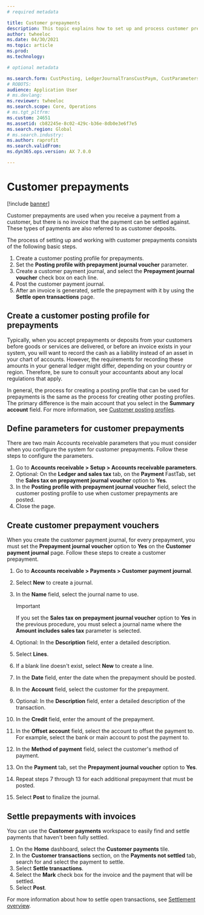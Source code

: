 ```yaml
---
# required metadata

title: Customer prepayments
description: This topic explains how to set up and process customer prepayments (also known as customer deposits).
author: twheeloc
ms.date: 04/30/2021
ms.topic: article
ms.prod: 
ms.technology: 

# optional metadata

ms.search.form: CustPosting, LedgerJournalTransCustPaym, CustParameters
# ROBOTS: 
audience: Application User
# ms.devlang: 
ms.reviewer: twheeloc
ms.search.scope: Core, Operations
# ms.tgt_pltfrm: 
ms.custom: 24651
ms.assetid: cb82245e-8c02-429c-b36e-8db0e3e6f7e5
ms.search.region: Global
# ms.search.industry: 
ms.author: raprofit
ms.search.validFrom: 
ms.dyn365.ops.version: AX 7.0.0

---
```


# Customer prepayments

[!include [banner](../includes/banner.md)]

Customer prepayments are used when you receive a payment from a customer, but there is no invoice that the payment can be settled against. These types of payments are also referred to as customer deposits.

The process of setting up and working with customer prepayments consists of the following basic steps.

1. Create a customer posting profile for prepayments.
2. Set the **Posting profile with prepayment journal voucher** parameter.
3. Create a customer payment journal, and select the **Prepayment journal voucher** check box on each line.
4. Post the customer payment journal.
5. After an invoice is generated, settle the prepayment with it by using the **Settle open transactions** page.

## Create a customer posting profile for prepayments

Typically, when you accept prepayments or deposits from your customers before goods or services are delivered, or before an invoice exists in your system, you will want to record the cash as a liability instead of an asset in your chart of accounts. However, the requirements for recording these amounts in your general ledger might differ, depending on your country or region. Therefore, be sure to consult your accountants about any local regulations that apply.

In general, the process for creating a posting profile that can be used for prepayments is the same as the process for creating other posting profiles. The primary difference is the main account that you select in the **Summary account** field. For more information, see [Customer posting profiles](customer-posting-profiles.md).

## Define parameters for customer prepayments

There are two main Accounts receivable parameters that you must consider when you configure the system for customer prepayments. Follow these steps to configure the parameters.

1. Go to **Accounts receivable \> Setup \> Accounts receivable parameters**.
2. Optional: On the **Ledger and sales tax** tab, on the **Payment** FastTab, set the **Sales tax on prepayment journal voucher** option to **Yes**.
3. In the **Posting profile with prepayment journal voucher** field, select the customer posting profile to use when customer prepayments are posted.
4. Close the page.

## Create customer prepayment vouchers

When you create the customer payment journal, for every prepayment, you must set the **Prepayment journal voucher** option to **Yes** on the **Customer payment journal** page. Follow these steps to create a customer prepayment.

1. Go to **Accounts receivable \> Payments \> Customer payment journal**.
2. Select **New** to create a journal.
3. In the **Name** field, select the journal name to use.

    > [!IMPORTANT]
    > If you set the **Sales tax on prepayment journal voucher** option to **Yes** in the previous procedure, you must select a journal name where the **Amount includes sales tax** parameter is selected. 

4. Optional: In the **Description** field, enter a detailed description.
5. Select **Lines**.
6. If a blank line doesn't exist, select **New** to create a line.
7. In the **Date** field, enter the date when the prepayment should be posted.
8. In the **Account** field, select the customer for the prepayment.
9. Optional: In the **Description** field, enter a detailed description of the transaction.
10. In the **Credit** field, enter the amount of the prepayment.
11. In the **Offset account** field, select the account to offset the payment to. For example, select the bank or main account to post the payment to.
12. In the **Method of payment** field, select the customer's method of payment.
13. On the **Payment** tab, set the **Prepayment journal voucher** option to **Yes**.
14. Repeat steps 7 through 13 for each additional prepayment that must be posted.
15. Select **Post** to finalize the journal.

## Settle prepayments with invoices

You can use the **Customer payments** workspace to easily find and settle payments that haven't been fully settled.

1. On the **Home** dashboard, select the **Customer payments** tile.
2. In the **Customer transactions** section, on the **Payments not settled** tab, search for and select the payment to settle.
3. Select **Settle transactions**.
4. Select the **Mark** check box for the invoice and the payment that will be settled.
5. Select **Post**.

For more information about how to settle open transactions, see [Settlement overview](/dynamics365/finance/cash-bank-management/settlement-overview).
